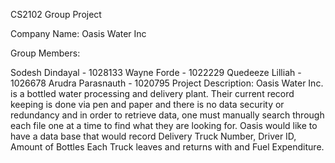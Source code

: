 CS2102 Group Project

Company Name: Oasis Water Inc

Group Members:

Sodesh Dindayal - 1028133
Wayne Forde - 1022229
Quedeeze Lilliah - 1026678
Arudra Parasnauth - 1020795
Project Description: Oasis Water Inc. is a bottled water processing and delivery plant. Their current record keeping is done via pen and paper and there is no data security or redundancy and in order to retrieve data, one must manually search through each file one at a time to find what they are looking for. Oasis would like to have a data base that would record Delivery Truck Number, Driver ID, Amount of Bottles Each Truck leaves and returns with and Fuel Expenditure.
